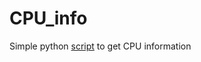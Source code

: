 # CPU_info
Simple python [script](https://github.com/kakarox/CPU_info/blob/main/Script) to get CPU information
